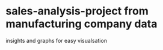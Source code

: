 # sales-analysis-project from manufacturing company data
insights and graphs for easy visualsation 
